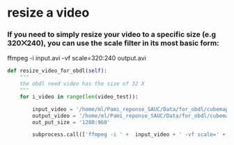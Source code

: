 # resize a video
### If you need to simply resize your video to a specific size (e.g 320⨉240), you can use the scale filter in its most basic form:

ffmpeg -i input.avi -vf scale=320:240 output.avi


```python 
def resize_video_for_obdl(self):
    """
    the obdl need video has the size of 32 X
    """
    for i_video in range(len(video_test)):

        input_video = '/home/ml/Pami_reponse_SAUC/Data/for_obdl/cubemap_whole_raw_video/' + video_test[i_video] + '.avi'
        output_video = '/home/ml/Pami_reponse_SAUC/Data/for_obdl/cubemap_whole_for_obdl/' + video_test[i_video] + '.mp4'
        out_put_size = '1280:960'

        subprocess.call(['ffmpeg -i ' +  input_video + ' -vf scale=' + out_put_size + ' ' +output_video ], shell = True)
```
